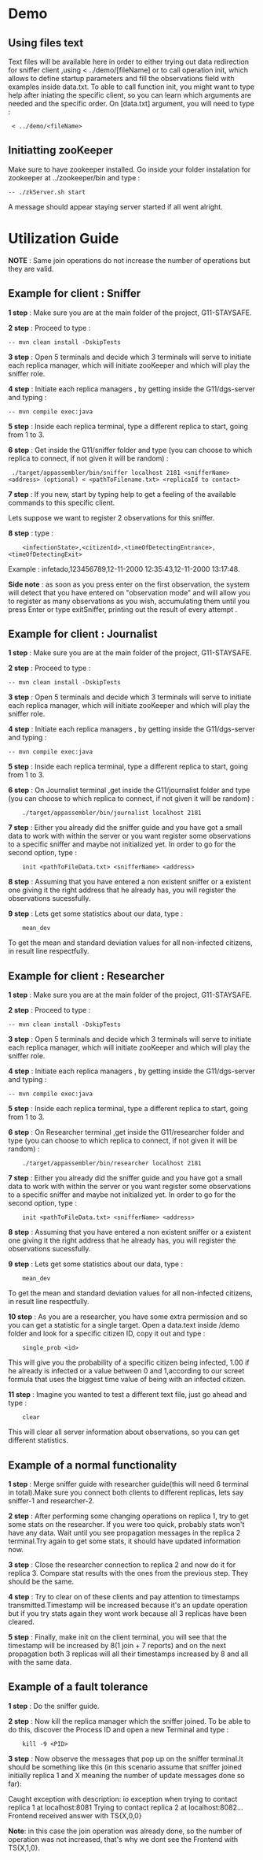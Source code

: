 

# Demo


## Using files text


Text files will be available here in order to either trying out data redirection for sniffer client ,using < ../demo/[fileName] or to call operation init, which allows to define startup parameters and fill the observations field with examples inside data.txt.
To able to call function init, you might want to type help after  iniating the specific client, so you can learn which arguments are needed and the specific order.
On [data.txt] argument, you will need to type :

```
 < ../demo/<fileName>
```
## Initiatting zooKeeper

Make sure to have zookeeper installed. Go inside your folder instalation for zookeeper at ../zookeeper/bin and type :

```
-- ./zkServer.sh start
```
A message should appear staying server started if all went alright.


# Utilization Guide

**NOTE** : Same join operations do not increase the number of operations but they are valid.


## Example for client : Sniffer


**1 step** : Make sure you are at the main folder of the project, G11-STAYSAFE.

**2 step** : Proceed to type :

```
-- mvn clean install -DskipTests
```
**3 step** : Open 5 terminals and decide which 3 terminals will serve to initiate each replica manager, which will initiate zooKeeper and which will play the sniffer role.

**4 step** : Initiate each replica managers , by getting inside the G11/dgs-server and typing :


```
-- mvn compile exec:java 
```
**5 step** : Inside each replica terminal, type a different replica to start, going from 1 to 3.


**6 step** : Get inside the G11/sniffer folder and type (you can choose to which replica to connect, if not given it will be random) : 

```
 ./target/appassembler/bin/sniffer localhost 2181 <snifferName> <address> (optional) < <pathToFilename.txt> <replicaId to contact>
```

**7 step** : If you new, start by typing help to get a feeling of the available commands to this specific client.

Lets suppose we want to register 2 observations for this sniffer.

**8 step** : type :

```
    <infectionState>,<citizenId>,<timeOfDetectingEntrance>,<timeOfDetectingExit>
```

Example : infetado,123456789,12-11-2000 12:35:43,12-11-2000 13:17:48.

**Side note** : as soon as you press enter on the first observation, the system will detect that you have entered on "observation mode" and will allow you to register as many observations as you wish, accumulating them until you press Enter or type exitSniffer, printing out the result of every attempt .


## Example for client : Journalist

**1 step** : Make sure you are at the main folder of the project, G11-STAYSAFE.

**2 step** : Proceed to type :

```
-- mvn clean install -DskipTests
```
**3 step** : Open 5 terminals and decide which 3 terminals will serve to initiate each replica manager, which will initiate zooKeeper and which will play the sniffer role.

**4 step** : Initiate each replica managers , by getting inside the G11/dgs-server and typing :


```
-- mvn compile exec:java 
```
**5 step** : Inside each replica terminal, type a different replica to start, going from 1 to 3.


**6 step** : On Journalist terminal ,get inside the G11/journalist folder and type (you can choose to which replica to connect, if not given it will be random) : 

```
    ./target/appassembler/bin/journalist localhost 2181
```

**7 step** : Either you already did the sniffer guide and you have got a small data to work with within the server or you want register some observations to a specific sniffer and maybe not initialized yet. In order to go for the second option, type :

```
    init <pathToFileData.txt> <snifferName> <address>
```

**8 step** : Assuming that you have entered a non existent sniffer or a existent one giving it the right address that he already has, you will register the observations sucessfully.

**9 step** : Lets get some statistics about our data, type :

```
    mean_dev
```
 
To get the mean and standard deviation values for all non-infected citizens, in result line respectfully.


## Example for client : Researcher


**1 step** : Make sure you are at the main folder of the project, G11-STAYSAFE.

**2 step** : Proceed to type :

```
-- mvn clean install -DskipTests
```
**3 step** : Open 5 terminals and decide which 3 terminals will serve to initiate each replica manager, which will initiate zooKeeper and which will play the sniffer role.

**4 step** : Initiate each replica managers , by getting inside the G11/dgs-server and typing :


```
-- mvn compile exec:java 
```
**5 step** : Inside each replica terminal, type a different replica to start, going from 1 to 3.


**6 step** : On Researcher terminal ,get inside the G11/researcher folder and type (you can choose to which replica to connect, if not given it will be random) : 

```
    ./target/appassembler/bin/researcher localhost 2181
```

**7 step** : Either you already did the sniffer guide and you have got a small data to work with within the server or you want register some observations to a specific sniffer and maybe not initialized yet. In order to go for the second option, type :

```
    init <pathToFileData.txt> <snifferName> <address>
```

**8 step** : Assuming that you have entered a non existent sniffer or a existent one giving it the right address that he already has, you will register the observations sucessfully.

**9 step** : Lets get some statistics about our data, type :

```
    mean_dev
```

To get the mean and standard deviation values for all non-infected citizens, in result line respectfully.

**10 step** : As you are a researcher, you have some extra permission and so you can get a statistic for a single target. Open a data.text inside /demo folder and look for a specific citizen ID, copy it out and type :

``` 
    single_prob <id>
```

This will give you the probability of a specific citizen being infected, 1.00 if he already is infected or a value between 0 and 1,according to our screet formula that uses the biggest time value of being with an infected citizen.

**11 step** : Imagine you wanted to test a different text file, just go ahead and type :

```
    clear
``` 
This will clear all server information about observations, so you can get different statistics.


## Example of a normal functionality

**1 step** : Merge sniffer guide with researcher guide(this will need 6 terminal in total).Make sure you connect both clients to different replicas, lets say sniffer-1 and researcher-2.

**2 step** : After performing some changing operations on replica 1, try to get some stats on the researcher. If you were too quick, probably stats won't have any data. Wait until you see propagation messages in the replica 2 terminal.Try again to get some stats, it should have updated information now.

**3 step** : Close the researcher connection to replica 2 and now do it for replica 3. Compare stat results with the ones from the previous step. They should be the same.

**4 step** : Try to clear on of these clients and pay attention to timestamps transmitted.Timestamp will be increased because it's an update operation but if you try stats again they wont work because all 3 replicas have been cleared.

**5 step** : Finally, make init on the client terminal, you will see that the timestamp will be increased by 8(1 join + 7 reports) and on the next propagation both 3 replicas will all their timestamps increased by 8 and all with the same data.

## Example of a fault tolerance

**1 step** : Do the sniffer guide.

**2 step** : Now kill the replica manager which the sniffer joined. To be able to do this,  discover the Process ID and open a new Terminal and type :
```
    kill -9 <PID>
``` 
**3 step** : Now observe the messages that pop up on the sniffer terminal.It should be something like this (in this scenario assume that sniffer joined initially replica 1 and X meaning the number of update messages done so far):

Caught exception with description: io exception when trying to contact replica 1 at localhost:8081
Trying to contact replica 2 at localhost:8082...
Frontend received answer with TS{X,0,0}

**Note**: in this case the join operation was already done, so the number of operation was not increased, that's why we dont see the Frontend with TS{X,1,0}.